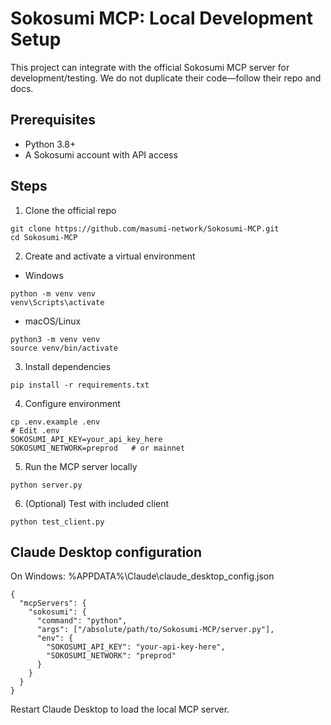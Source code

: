# Sokosumi MCP: Local Development Setup

This project can integrate with the official Sokosumi MCP server for development/testing. We do not duplicate their code—follow their repo and docs.

## Prerequisites
- Python 3.8+
- A Sokosumi account with API access

## Steps
1) Clone the official repo

```
git clone https://github.com/masumi-network/Sokosumi-MCP.git
cd Sokosumi-MCP
```

2) Create and activate a virtual environment

- Windows
```
python -m venv venv
venv\Scripts\activate
```
- macOS/Linux
```
python3 -m venv venv
source venv/bin/activate
```

3) Install dependencies
```
pip install -r requirements.txt
```

4) Configure environment
```
cp .env.example .env
# Edit .env
SOKOSUMI_API_KEY=your_api_key_here
SOKOSUMI_NETWORK=preprod   # or mainnet
```

5) Run the MCP server locally
```
python server.py
```

6) (Optional) Test with included client
```
python test_client.py
```

## Claude Desktop configuration
On Windows: %APPDATA%\Claude\claude_desktop_config.json

```
{
  "mcpServers": {
    "sokosumi": {
      "command": "python",
      "args": ["/absolute/path/to/Sokosumi-MCP/server.py"],
      "env": {
        "SOKOSUMI_API_KEY": "your-api-key-here",
        "SOKOSUMI_NETWORK": "preprod"
      }
    }
  }
}
```

Restart Claude Desktop to load the local MCP server.
